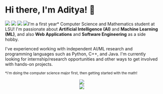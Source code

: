 # Hi there, I'm Aditya! 👋

<!-- Language Stack -->
<img src="https://img.shields.io/badge/python-%23F7DF1E?style=for-the-badge&logo=python&logoColor=black">
<img src="https://img.shields.io/badge/java-%233178C6?style=for-the-badge&logo=java&logoColor=blue">
<img src="https://img.shields.io/badge/html-%23E34F26?style=for-the-badge&logo=html5&logoColor=white">
<img src="https://img.shields.io/badge/c++-%23663399?style=for-the-badge&logo=c++"

I'm a first year* Computer Science and Mathematics student at LSU! I'm passionate about **Artificial Intelligence (AI)** and **Machine Learning (ML)**, and also **Web Applications** and **Software Engineering** as a side hobby.

I've experienced working with independent AI/ML research and programming languages such as Python, C++, and Java. I'm currently looking for internship/research opportunities and other ways to get involved with hands-on projects.

<small>*i'm doing the computer science major first, then getting started with the math!</small>

<!-- Github Stats -->
<div align="center">
    <img src="https://github-readme-stats.vercel.app/api?username=AdityaB2007&show_icons=true&include_all_commits=true&count_private=true&hide_border=true&bg_color=00000000&text_color=ADD8E6&title_color=ADD8E6">
</div>

<!-- Top Language -->
<div align="center">
  <img src="https://github-readme-stats.vercel.app/api/top-langs/?username=AdityaB2007&show_icons=true&include_all_commits=true&count_private=true&hide_border=true&bg_color=00000000&text_color=ADD8E6&title_color=ADD8E6">
</div>

